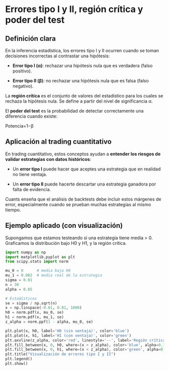 # Errores tipo I y II, región crítica y poder del test

## Definición clara

En la inferencia estadística, los errores tipo I y II ocurren cuando se toman decisiones incorrectas al contrastar una hipótesis:

* **Error tipo I (α)**: rechazar una hipótesis nula que es verdadera (falso positivo).

* **Error tipo II (β)**: no rechazar una hipótesis nula que es falsa (falso negativo).

La **región crítica** es el conjunto de valores del estadístico para los cuales se rechaza la hipótesis nula. Se define a partir del nivel de significancia α.

El **poder del test** es la probabilidad de detectar correctamente una diferencia cuando existe:

Potencia=1−β

## Aplicación al trading cuantitativo

En trading cuantitativo, estos conceptos ayudan a **entender los riesgos de validar estrategias con datos históricos**:

* Un **error tipo I** puede hacer que aceptes una estrategia que en realidad no tiene ventaja.

* Un **error tipo II** puede hacerte descartar una estrategia ganadora por falta de evidencia.

Cuants enseña que el análisis de backtests debe incluir estos márgenes de error, especialmente cuando se prueban muchas estrategias al mismo tiempo.

## Ejemplo aplicado (con visualización)

Supongamos que estamos testeando si una estrategia tiene media > 0. Graficamos la distribución bajo H0 y H1, y la región crítica.

```python
import numpy as np
import matplotlib.pyplot as plt
from scipy.stats import norm

mu_0 = 0      # media bajo H0
mu_1 = 0.002  # media real de la estrategia
sigma = 0.01
n = 30
alpha = 0.05

# Estadísticos
se = sigma / np.sqrt(n)
x = np.linspace(-0.01, 0.01, 1000)
h0 = norm.pdf(x, mu_0, se)
h1 = norm.pdf(x, mu_1, se)
z_alpha = norm.ppf(1 - alpha, mu_0, se)

plt.plot(x, h0, label='H0 (sin ventaja)', color='blue')
plt.plot(x, h1, label='H1 (con ventaja)', color='green')
plt.axvline(z_alpha, color='red', linestyle='--', label='Región crítica')
plt.fill_between(x, 0, h0, where=(x > z_alpha), color='blue', alpha=0.3, label='Error tipo I')
plt.fill_between(x, 0, h1, where=(x < z_alpha), color='green', alpha=0.3, label='Error tipo II')
plt.title("Visualización de errores tipo I y II")
plt.legend()
plt.show()
```

